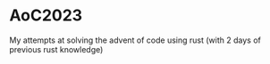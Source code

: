 # AoC2023
My attempts at solving the advent of code using rust (with 2 days of previous rust knowledge)
